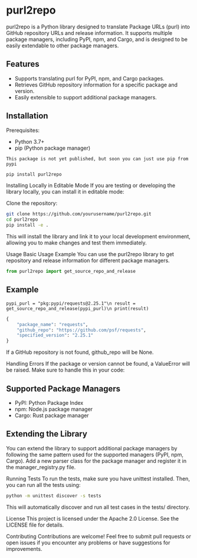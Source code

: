 # purl2repo

purl2repo is a Python library designed to translate Package URLs (purl) into GitHub repository URLs and release information. It supports multiple package managers, including PyPI, npm, and Cargo, and is designed to be easily extendable to other package managers.

## Features
- Supports translating purl for PyPI, npm, and Cargo packages.
- Retrieves GitHub repository information for a specific package and version.
- Easily extensible to support additional package managers.

## Installation
Prerequisites:
- Python 3.7+
- pip (Python package manager)

`This package is not yet published, but soon you can just use pip from pypi`
```bash
pip install purl2repo
```

Installing Locally in Editable Mode
If you are testing or developing the library locally, you can install it in editable mode:

Clone the repository:

```bash
git clone https://github.com/yourusername/purl2repo.git
cd purl2repo
pip install -e .
```

This will install the library and link it to your local development environment, allowing you to make changes and test them immediately.

Usage
Basic Usage Example
You can use the purl2repo library to get repository and release information for different package managers.

```python
from purl2repo import get_source_repo_and_release
```

## Example 

`pypi_purl = "pkg:pypi/requests@2.25.1"\n
result = get_source_repo_and_release(pypi_purl)\n
print(result)`

```python
{
    "package_name": "requests",
    "github_repo": "https://github.com/psf/requests",
    "specified_version": "2.25.1"
}
```

If a GitHub repository is not found, github_repo will be None.

Handling Errors
If the package or version cannot be found, a ValueError will be raised. Make sure to handle this in your code:


## Supported Package Managers
- PyPI: Python Package Index
- npm: Node.js package manager
- Cargo: Rust package manager

## Extending the Library
You can extend the library to support additional package managers by following the same pattern used for the supported managers (PyPI, npm, Cargo). Add a new parser class for the package manager and register it in the manager_registry.py file.

Running Tests
To run the tests, make sure you have unittest installed. Then, you can run all the tests using:

```bash
python -m unittest discover -s tests
```

This will automatically discover and run all test cases in the tests/ directory.

License
This project is licensed under the Apache 2.0 License. See the LICENSE file for details.

Contributing
Contributions are welcome! Feel free to submit pull requests or open issues if you encounter any problems or have suggestions for improvements.
